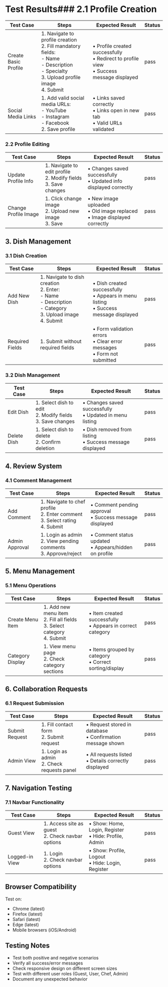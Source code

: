 # Test Results### 2.1 Profile Creation
| Test Case | Steps | Expected Result | Status |
|-----------|-------|-----------------|--------|
| Create Basic Profile | 1. Navigate to profile creation<br>2. Fill mandatory fields:<br>   - Name<br>   - Description<br>   - Specialty<br>3. Upload profile image<br>4. Submit | • Profile created successfully<br>• Redirect to profile view<br>• Success message displayed | pass |
| Social Media Links | 1. Add valid social media URLs:<br>   - YouTube<br>   - Instagram<br>   - Facebook<br>2. Save profile | • Links saved correctly<br>• Links open in new tab<br>• Valid URLs validated |  pass|

### 2.2 Profile Editing
| Test Case | Steps | Expected Result | Status |
|-----------|-------|-----------------|--------|
| Update Profile Info | 1. Navigate to edit profile<br>2. Modify fields<br>3. Save changes | • Changes saved successfully<br>• Updated info displayed correctly | pass |
| Change Profile Image | 1. Click change image<br>2. Upload new image<br>3. Save | • New image uploaded<br>• Old image replaced<br>• Image displayed correctly | pass |

## 3. Dish Management

### 3.1 Dish Creation
| Test Case | Steps | Expected Result | Status |
|-----------|-------|-----------------|--------|
| Add New Dish | 1. Navigate to dish creation<br>2. Enter:<br>   - Name<br>   - Description<br>   - Category<br>3. Upload image<br>4. Submit | • Dish created successfully<br>• Appears in menu listing<br>• Success message displayed | pass |
| Required Fields | 1. Submit without required fields | • Form validation errors<br>• Clear error messages<br>• Form not submitted | pass |

### 3.2 Dish Management
| Test Case | Steps | Expected Result | Status |
|-----------|-------|-----------------|--------|
| Edit Dish | 1. Select dish to edit<br>2. Modify fields<br>3. Save changes | • Changes saved successfully<br>• Updated in menu listing | pass |
| Delete Dish | 1. Select dish to delete<br>2. Confirm deletion | • Dish removed from listing<br>• Success message displayed | pass |

## 4. Review System

### 4.1 Comment Management
| Test Case | Steps | Expected Result | Status |
|-----------|-------|-----------------|--------|
| Add Comment | 1. Navigate to chef profile<br>2. Enter comment<br>3. Select rating<br>4. Submit | • Comment pending approval<br>• Success message displayed |  pass|
| Admin Approval | 1. Login as admin<br>2. View pending comments<br>3. Approve/reject | • Comment status updated<br>• Appears/hidden on profile |  pass|

## 5. Menu Management

### 5.1 Menu Operations
| Test Case | Steps | Expected Result | Status |
|-----------|-------|-----------------|--------|
| Create Menu Item | 1. Add new menu item<br>2. Fill all fields<br>3. Select category<br>4. Submit | • Item created successfully<br>• Appears in correct category | pass |
| Category Display | 1. View menu page<br>2. Check category sections | • Items grouped by category<br>• Correct sorting/display |  pass|

## 6. Collaboration Requests

### 6.1 Request Submission
| Test Case | Steps | Expected Result | Status |
|-----------|-------|-----------------|--------|
| Submit Request | 1. Fill contact form<br>2. Submit request | • Request stored in database<br>• Confirmation message shown | pass|
| Admin View | 1. Login as admin<br>2. Check requests panel | • All requests listed<br>• Details correctly displayed | pass |

## 7. Navigation Testing

### 7.1 Navbar Functionality
| Test Case | Steps | Expected Result | Status |
|-----------|-------|-----------------|--------|
| Guest View | 1. Access site as guest<br>2. Check navbar options | • Show: Home, Login, Register<br>• Hide: Profile, Admin | pass |
| Logged-in View | 1. Login<br>2. Check navbar options | • Show: Profile, Logout<br>• Hide: Login, Register | pass|

## Browser Compatibility
Test on:
- Chrome (latest)
- Firefox (latest)
- Safari (latest)
- Edge (latest)
- Mobile browsers (iOS/Android)

## Testing Notes
- Test both positive and negative scenarios
- Verify all success/error messages
- Check responsive design on different screen sizes
- Test with different user roles (Guest, User, Chef, Admin)
- Document any unexpected behavior